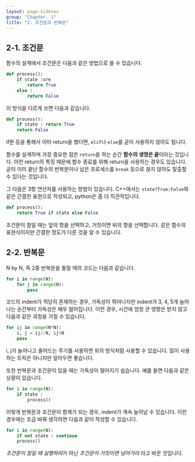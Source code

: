 ```yaml
---
layout: page-sidenav
group: "Chapter. 1"
title: "2. 조건문과 반복문"
---
```


## 2-1. 조건문

함수의 설계에서 조건문은 다음과 같은 방법으로 쓸 수 있습니다.

```python
def process():
    if state :ure
        return True
    else :
        return False
```

이 방식을 다르게 쓰면 다음과 같습니다.

``` python
def process():
    if state : return True
    return False
```

if문 등을 통해서 이미 return을 했다면, `elif`나 `else`를 굳이 사용하지 않아도 됩니다.

함수를 설계하며 가장 중요한 점은 `return`을 하는 순간 **함수의 생명은 끝**이라는 것입니다.
이런 return의 특징 때문에 함수 종료를 위해 return을 사용하는 경우도 있습니다. 굳이 이미 끝난 함수의 반복문이나 남은 프로세스를 `break` 등으로 끊지 않아도 탈출할 수 있다는 것입니다.


그 다음은 3항 연산자를 사용하는 방법이 있습니다. C++에서는 `state?True:False`와 같은 간결한 표현으로 작성되고, python은 좀 더 직관적입니다.

``` python
def process():
    return True if state else False
```

조건문이 참일 때는 앞의 항을 선택하고, 거짓이면 뒤의 항을 선택합니다. 같은 함수의 표현식이지만 간결한 정도가 다른 것을 알 수 있습니다.

## 2-2. 반복문

N by N, 즉 2중 반복문을 돌릴 때의 코드는 다음과 같습니다.

``` python
for i in range(N):
    for j in range(N):
        pass
```

코드의 indent가 적당히 존재하는 경우, 가독성이 뛰어나지만 indent가 3, 4, 5개 늘어나는 순간부터 가독성은 매우 떨어집니다.
이런 경우, 시간에 엄청 큰 영향은 받지 않고 다음과 같은 과정을 거칠 수 있습니다.

``` python
for ij in range(N*N):
    i, j = ij//N, ij%N
    pass
```

i, j가 늘어나고 줄어드는 주기를 사용하면 위의 방식처럼 사용할 수 있습니다. 많이 사용하는 트릭은 아니지만 알아두면 좋습니다.

또한 반복문과 조건문이 있을 때는 가독성이 떨어지기 쉽습니다. 예를 들면 다음과 같은 상황이 있습니다.

```python
for i in range(N):
    if state :
        process()
```

이렇게 반복문과 조건문이 함께가 되는 경우, indent가 계속 늘어날 수 있습니다.
이런 경우에는 조금 바꿔 생각하면 다음과 같이 작성할 수 있습니다.

```python
for i in range(N):
    if not state : continue
    process()
```

*조건문이 참일 때 실행하라*가 아닌 *조건문이 거짓이면 넘어가라* 라고 바꾼 것입니다.